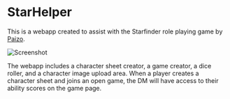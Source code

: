 # StarHelper

This is a webapp created to assist with the Starfinder role playing game by [Paizo](http://paizo.com/).

![Screenshot](https://github.com/BradleyNR/tabletop-helper/tree/master/Documentation/login_SS.png)

The webapp includes a character sheet creator, a game creator, a dice roller, and a character image upload area.
When a player creates a character sheet and joins an open game, the DM will have access to their ability scores
on the game page.
